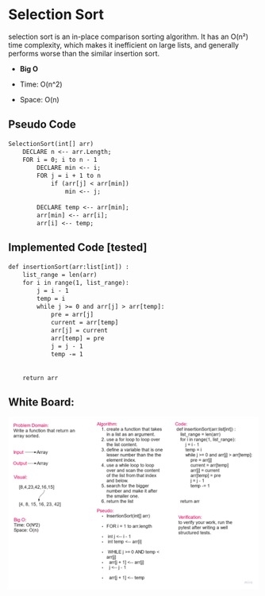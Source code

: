 # Selection Sort

selection sort is an in-place comparison sorting algorithm. It has an O(n²) time complexity, which makes it inefficient on large lists, and generally performs worse than the similar insertion sort.

* **Big O**

* Time: O(n^2)
* Space: O(n)

## Pseudo Code

    SelectionSort(int[] arr)
        DECLARE n <-- arr.Length;
        FOR i = 0; i to n - 1
            DECLARE min <-- i;
            FOR j = i + 1 to n
                if (arr[j] < arr[min])
                    min <-- j;

            DECLARE temp <-- arr[min];
            arr[min] <-- arr[i];
            arr[i] <-- temp;

## Implemented Code [tested]

    def insertionSort(arr:list[int]) :
        list_range = len(arr)
        for i in range(1, list_range):
            j = i - 1
            temp = i
            while j >= 0 and arr[j] > arr[temp]:
                pre = arr[j]
                current = arr[temp]
                arr[j] = current
                arr[temp] = pre
                j = j - 1
                temp -= 1


        return arr

## White Board:

![WhiteBord](img/code-challenge-26.jpg)
